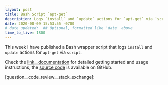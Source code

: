 ```yaml
---
layout: post
title: Bash Script `apt-get`
description: Logs `install` and `update` actions for `apt-get` via `script`
date: 2020-08-09 15:53:55 -0700
# date_updated:  ## Optional, formatted like 'date' above
time_to_live: 1800
---
```




This week I have published a Bash wrapper script that logs `install` and `update` actions for `apt-get` via `script`.


Check the [link__documentation][link__documentation] for detailed getting started and usage instructions, the [source code][link__source] is available on GitHub.



[link__documentation]: https://github.com/paranoid-linux/script-apt-get/blob/main/.github/README.md "Repository documentation"

[link__source]: https://github.com/paranoid-linux/script-apt-get "Repository source code"


[question__code_review__stack_exchange]: 
